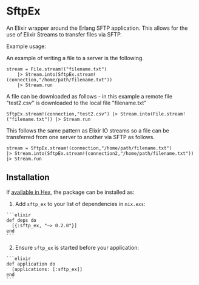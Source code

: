 # SftpEx

An Elixir wrapper around the Erlang SFTP application. This allows for the use of Elixir Streams to 
transfer files via SFTP. 
 
Example usage: 

An example of writing a file to a server is the following.
    
    stream = File.stream!("filename.txt")
        |> Stream.into(SftpEx.stream!(connection,"/home/path/filename.txt"))
        |> Stream.run
   
A file can be downloaded as follows - in this example a remote file "test2.csv" is downloaded to 
the local file "filename.txt" 

    SftpEx.stream!(connection,"test2.csv") |> Stream.into(File.stream!("filename.txt")) |> Stream.run
    
This follows the same pattern as Elixir IO streams so a file can be transferred
from one server to another via SFTP as follows.

    stream = SftpEx.stream!(connection,"/home/path/filename.txt")
    |> Stream.into(SftpEx.stream!(connection2,"/home/path/filename.txt"))
    |> Stream.run

## Installation

If [available in Hex](https://hex.pm/docs/publish), the package can be installed as:

  1. Add `sftp_ex` to your list of dependencies in `mix.exs`:

    ```elixir
    def deps do
      [{:sftp_ex, "~> 0.2.0"}]
    end
    ```

  2. Ensure `sftp_ex` is started before your application:

    ```elixir
    def application do
      [applications: [:sftp_ex]]
    end
    ```

